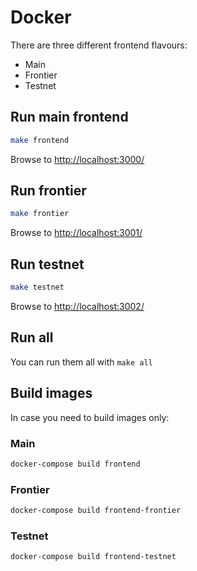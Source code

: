 # Docker

There are three different frontend flavours:

- Main
- Frontier
- Testnet

## Run main frontend

```bash
make frontend
```

Browse to [http://localhost:3000/](http://localhost:3000/)

## Run frontier

```bash
make frontier
```

Browse to [http://localhost:3001/](http://localhost:3001/)

## Run testnet

```bash
make testnet
```

Browse to [http://localhost:3002/](http://localhost:3002/)

## Run all

You can run them all with `make all`

## Build images

In case you need to build images only:

### Main

```bash
docker-compose build frontend
```

### Frontier

```bash
docker-compose build frontend-frontier
```

### Testnet

```bash
docker-compose build frontend-testnet
```
